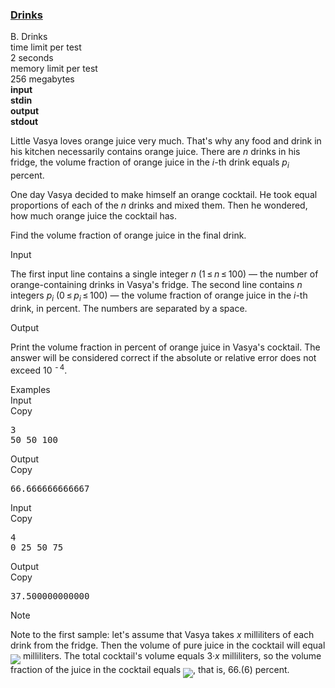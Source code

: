 <h3><a href="https://codeforces.com/contest/200/problem/B" target="_blank" rel="noopener noreferrer">Drinks</a></h3>
<div class="header"><div class="title">B. Drinks</div><div class="time-limit"><div class="property-title">time limit per test</div>2 seconds</div><div class="memory-limit"><div class="property-title">memory limit per test</div>256 megabytes</div><div class="input-file input-standard" style="font-weight: bold"><div class="property-title">input</div>stdin</div><div class="output-file output-standard" style="font-weight: bold"><div class="property-title">output</div>stdout</div></div><div><p>Little Vasya loves orange juice very much. That's why any food and drink in his kitchen necessarily contains orange juice. There are <span class="tex-span"><i>n</i></span> drinks in his fridge, the volume fraction of orange juice in the <span class="tex-span"><i>i</i></span>-th drink equals <span class="tex-span"><i>p</i><sub class="lower-index"><i>i</i></sub></span> percent.</p><p>One day Vasya decided to make himself an orange cocktail. He took equal proportions of each of the <span class="tex-span"><i>n</i></span> drinks and mixed them. Then he wondered, how much orange juice the cocktail has.</p><p>Find the volume fraction of orange juice in the final drink.</p></div><div class="input-specification"><div class="section-title">Input</div><p>The first input line contains a single integer <span class="tex-span"><i>n</i></span> (<span class="tex-span">1 ≤ <i>n</i> ≤ 100</span>) — the number of orange-containing drinks in Vasya's fridge. The second line contains <span class="tex-span"><i>n</i></span> integers <span class="tex-span"><i>p</i><sub class="lower-index"><i>i</i></sub></span> (<span class="tex-span">0 ≤ <i>p</i><sub class="lower-index"><i>i</i></sub> ≤ 100</span>) — the volume fraction of orange juice in the <span class="tex-span"><i>i</i></span>-th drink, in percent. The numbers are separated by a space.</p></div><div class="output-specification"><div class="section-title">Output</div><p>Print the volume fraction in percent of orange juice in Vasya's cocktail. The answer will be considered correct if the absolute or relative error does not exceed <span class="tex-span">10 <sup class="upper-index"> - 4</sup></span>.</p></div><div class="sample-tests"><div class="section-title">Examples</div><div class="sample-test"><div class="input"><div class="title">Input<div title="Copy" data-clipboard-target="#id008235192203977302" id="id00977788262201652" class="input-output-copier">Copy</div></div><pre id="id008235192203977302">3<br>50 50 100<br></pre></div><div class="output"><div class="title">Output<div title="Copy" data-clipboard-target="#id00353421741623149" id="id006733868179340455" class="input-output-copier">Copy</div></div><pre id="id00353421741623149">66.666666666667<br></pre></div><div class="input"><div class="title">Input<div title="Copy" data-clipboard-target="#id009024174293124643" id="id001916690443010599" class="input-output-copier">Copy</div></div><pre id="id009024174293124643">4<br>0 25 50 75<br></pre></div><div class="output"><div class="title">Output<div title="Copy" data-clipboard-target="#id008949953555346447" id="id008488797011652217" class="input-output-copier">Copy</div></div><pre id="id008949953555346447">37.500000000000<br></pre></div></div></div><div class="note"><div class="section-title">Note</div><p>Note to the first sample: let's assume that Vasya takes <span class="tex-span"><i>x</i></span> milliliters of each drink from the fridge. Then the volume of pure juice in the cocktail will equal <img align="middle" class="tex-formula" src="https://espresso.codeforces.com/c1fac6e64d3a8ee6a5ac138cbe51e60039b22473.png" style="max-width: 100.0%;max-height: 100.0%;"> milliliters. The total cocktail's volume equals <span class="tex-span">3·<i>x</i></span> milliliters, so the volume fraction of the juice in the cocktail equals <img align="middle" class="tex-formula" src="https://espresso.codeforces.com/ceb0664e55a1f9f5fa1243ec74680a4665a4d58d.png" style="max-width: 100.0%;max-height: 100.0%;">, that is, <span class="tex-span">66.(6)</span> percent.</p></div>